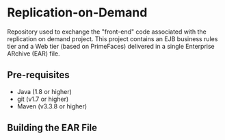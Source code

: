 # Replication-on-Demand
Repository used to exchange the "front-end" code associated with the replication on demand project.  This project contains an EJB business rules tier and a Web tier (based on PrimeFaces) delivered in a single Enterprise ARchive (EAR) file.

## Pre-requisites
* Java (1.8 or higher) 
* git (v1.7 or higher)
* Maven (v3.3.8 or higher)

## Building the EAR File
